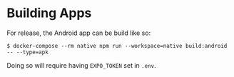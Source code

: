 # Building Apps

For release, the Android app can be build like so:

```
$ docker-compose --rm native npm run --workspace=native build:android -- --type=apk
```

Doing so will require having `EXPO_TOKEN` set in `.env`.
